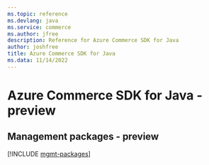 ```yaml
---
ms.topic: reference
ms.devlang: java
ms.service: commerce
ms.author: jfree
description: Reference for Azure Commerce SDK for Java
author: joshfree
title: Azure Commerce SDK for Java
ms.data: 11/14/2022
---
```

# Azure Commerce SDK for Java - preview

## Management packages - preview
[!INCLUDE [mgmt-packages](commerce-mgmt-index.md)]